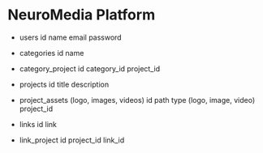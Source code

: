 # NeuroMedia Platform

- users
id
name
email
password

- categories
id
name

- category_project
id
category_id
project_id

- projects
id
title
description

- project_assets (logo, images, videos)
id
path
type (logo, image, video)
project_id

- links
id
link

- link_project
id
project_id
link_id
